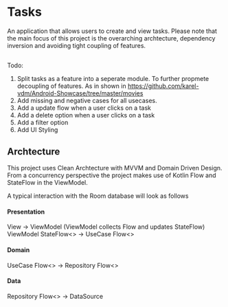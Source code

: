 # Tasks
An application that allows users to create and view tasks. Please note that the main focus of this project is the overarching archtecture, dependency inversion and avoiding tight coupling of features.

##
Todo:
1) Split tasks as a feature into a seperate module. To further propmete decoupling of features. As in shown in https://github.com/karel-vdm/Android-Showcase/tree/master/movies
2) Add missing and negative cases for all usecases.
3) Add a update flow when a user clicks on a task
4) Add a delete option when a user clicks on a task
5) Add a filter option
6) Add UI Styling

## Archtecture

This project uses Clean Archtecture with MVVM and Domain Driven Design. From a concurrency perspective the project makes use of Kotlin Flow and StateFlow in the ViewModel.

A typical interaction with the Room database will look as follows 

#### Presentation
  View -> ViewModel (ViewModel collects Flow and updates StateFlow)
  ViewModel StateFlow<> -> UseCase Flow<>
  
#### Domain
  UseCase Flow<> -> Repository Flow<>

#### Data
  Repository Flow<> -> DataSource


   


